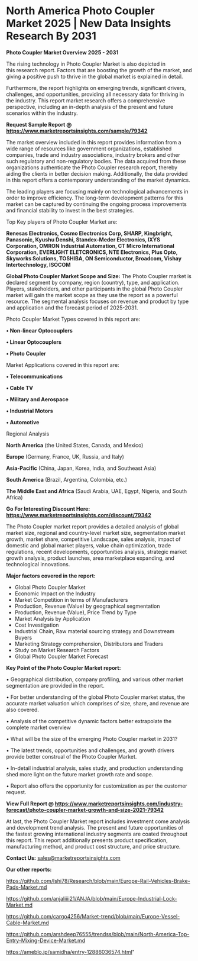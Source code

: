  # North America Photo Coupler Market 2025 | New Data Insights Research By 2031

<Strong> Photo Coupler Market Overview 2025 - 2031</strong>

The rising technology in Photo Coupler Market is also depicted in this research report. Factors that are boosting the growth of the market, and giving a positive push to thrive in the global market is explained in detail.

Furthermore, the report highlights on emerging trends, significant drivers, challenges, and opportunities, providing all necessary data for thriving in the industry. This report market research offers a comprehensive perspective, including an in-depth analysis of the present and future scenarios within the industry.

<strong>Request Sample Report @ <a href=https://www.marketreportsinsights.com/sample/79342>https://www.marketreportsinsights.com/sample/79342</a></strong>

The market overview included in this report provides information from a wide range of resources like government organizations, established companies, trade and industry associations, industry brokers and other such regulatory and non-regulatory bodies. The data acquired from these organizations authenticate the Photo Coupler research report, thereby aiding the clients in better decision making. Additionally, the data provided in this report offers a contemporary understanding of the market dynamics.

The leading players are focusing mainly on technological advancements in order to improve efficiency. The long-term development patterns for this market can be captured by continuing the ongoing process improvements and financial stability to invest in the best strategies.

Top Key players of Photo Coupler Market are:

<strong>Renesas Electronics, Cosmo Electronics Corp, SHARP, Kingbright, Panasonic, Kyushu Denshi, Standex-Meder Electronics, IXYS Corporation, OMRON Industrial Automation, CT Micro International Corporation, EVERLIGHT ELETCRONICS, NTE Electronics, Plus Opto, Skyworks Solutions, TOSHIBA, ON Semiconductor, Broadcom, Vishay Intertechnology, ISOCOM</strong>

<strong><b>Global Photo Coupler Market Scope and Size:</b></strong>
The Photo Coupler market is declared segment by company, region (country), type, and application. Players, stakeholders, and other participants in the global Photo Coupler market will gain the market scope as they use the report as a powerful resource. The segmental analysis focuses on revenue and product by type and application and the forecast period of 2025-2031.

Photo Coupler Market Types covered in this report are:

<strong>• Non-linear Optocouplers

• Linear Optocouplers

• Photo Coupler</strong>

Market Applications covered in this report are:

<strong>• Telecommunications

• Cable TV

• Military and Aerospace

• Industrial Motors

• Automotive</strong> 

Regional Analysis

<strong>North America</strong> (the United States, Canada, and Mexico)

<strong>Europe</strong> (Germany, France, UK, Russia, and Italy)

<strong>Asia-Pacific</strong> (China, Japan, Korea, India, and Southeast Asia)

<strong>South America</strong> (Brazil, Argentina, Colombia, etc.)

<strong>The Middle East and Africa</strong> (Saudi Arabia, UAE, Egypt, Nigeria, and South Africa)

<strong>Go For Interesting Discount Here: <a href=https://www.marketreportsinsights.com/discount/79342>https://www.marketreportsinsights.com/discount/79342</a></strong>

The Photo Coupler market report provides a detailed analysis of global market size, regional and country-level market size, segmentation market growth, market share, competitive Landscape, sales analysis, impact of domestic and global market players, value chain optimization, trade regulations, recent developments, opportunities analysis, strategic market growth analysis, product launches, area marketplace expanding, and technological innovations.

<strong><b>Major factors covered in the report:</b></strong>
<ul>
  <li>Global Photo Coupler Market </li>
  <li>Economic Impact on the Industry</li>
  <li>Market Competition in terms of Manufacturers</li>
  <li>Production, Revenue (Value) by geographical segmentation</li>
  <li>Production, Revenue (Value), Price Trend by Type</li>
  <li>Market Analysis by Application</li>
  <li>Cost Investigation</li>
  <li>Industrial Chain, Raw material sourcing strategy and Downstream Buyers</li>
  <li>Marketing Strategy comprehension, Distributors and Traders</li>
  <li>Study on Market Research Factors</li>
  <li>Global Photo Coupler Market Forecast</li>
</ul>

<strong><b>Key Point of the Photo Coupler Market report:</b></strong>

• Geographical distribution, company profiling, and various other market segmentation are provided in the report.

• For better understanding of the global Photo Coupler market status, the accurate market valuation which comprises of size, share, and revenue are also covered.

• Analysis of the competitive dynamic factors better extrapolate the complete market overview

• What will be the size of the emerging Photo Coupler market in 2031?

• The latest trends, opportunities and challenges, and growth drivers provide better construal of the Photo Coupler Market.

• In-detail industrial analysis, sales study, and production understanding shed more light on the future market growth rate and scope.

• Report also offers the opportunity for customization as per the customer request.

<strong><b>View Full Report @ <a href=https://www.marketreportsinsights.com/industry-forecast/photo-coupler-market-growth-and-size-2021-79342>https://www.marketreportsinsights.com/industry-forecast/photo-coupler-market-growth-and-size-2021-79342</a></b></strong>


At last, the Photo Coupler Market report includes investment come analysis and development trend analysis. The present and future opportunities of the fastest growing international industry segments are coated throughout this report. This report additionally presents product specification, manufacturing method, and product cost structure, and price structure.

<strong>Contact Us:</strong>
sales@marketreportsinsights.com

<strong>Our other reports:</strong>

<a href=https://github.com/Ishi78/Research/blob/main/Europe-Rail-Vehicles-Brake-Pads-Market.md>https://github.com/Ishi78/Research/blob/main/Europe-Rail-Vehicles-Brake-Pads-Market.md</a>

<a href=https://github.com/anjaliiii21/ANJA/blob/main/Europe-Industrial-Lock-Market.md>https://github.com/anjaliiii21/ANJA/blob/main/Europe-Industrial-Lock-Market.md</a>

<a href=https://github.com/cargo4256/Market-trend/blob/main/Europe-Vessel-Cable-Market.md>https://github.com/cargo4256/Market-trend/blob/main/Europe-Vessel-Cable-Market.md</a>

<a href=https://github.com/arshdeep76555/trendss/blob/main/North-America-Top-Entry-Mixing-Device-Market.md>https://github.com/arshdeep76555/trendss/blob/main/North-America-Top-Entry-Mixing-Device-Market.md</a>

<a href=https://ameblo.jp/samidha/entry-12886036574.html>https://ameblo.jp/samidha/entry-12886036574.html</a>"
